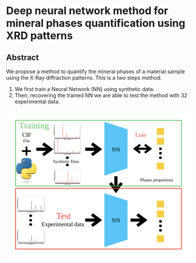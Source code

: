 # Deep neural network method for mineral phases quantification using XRD patterns

## Abstract
We propose a method to quantify the mineral phases of a material sample using the X-Ray diffraction patterns. 
This is a two steps method. 
1. We first train a Neural Network (NN) using synthetic data. 
1. Then, recovering the trained NN we are able to test the method with 32 experimental data. 


![Abstract](./Figures/Abstract.svg)
